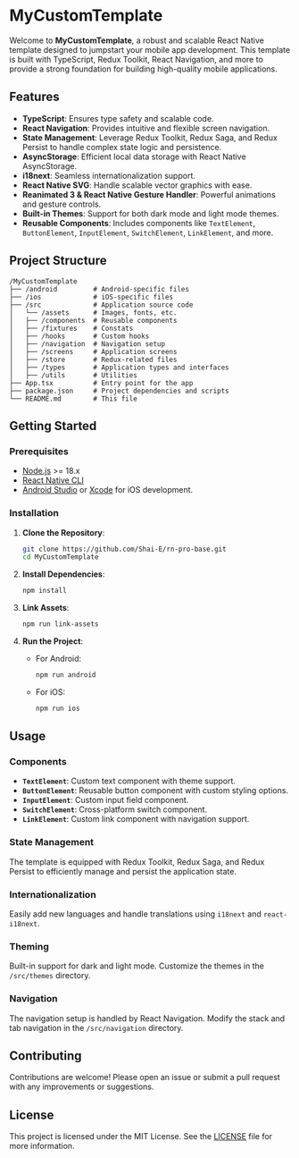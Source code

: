 
# MyCustomTemplate

Welcome to **MyCustomTemplate**, a robust and scalable React Native template designed to jumpstart your mobile app development. This template is built with TypeScript, Redux Toolkit, React Navigation, and more to provide a strong foundation for building high-quality mobile applications.

## Features

- **TypeScript**: Ensures type safety and scalable code.
- **React Navigation**: Provides intuitive and flexible screen navigation.
- **State Management**: Leverage Redux Toolkit, Redux Saga, and Redux Persist to handle complex state logic and persistence.
- **AsyncStorage**: Efficient local data storage with React Native AsyncStorage.
- **i18next**: Seamless internationalization support.
- **React Native SVG**: Handle scalable vector graphics with ease.
- **Reanimated 3 & React Native Gesture Handler**: Powerful animations and gesture controls.
- **Built-in Themes**: Support for both dark mode and light mode themes.
- **Reusable Components**: Includes components like `TextElement`, `ButtonElement`, `InputElement`, `SwitchElement`, `LinkElement`, and more.

## Project Structure

```
/MyCustomTemplate
├── /android         # Android-specific files
├── /ios             # iOS-specific files
├── /src             # Application source code
│   └── /assets      # Images, fonts, etc.
│   ├── /components  # Reusable components
│   ├── /fixtures    # Constats
│   ├── /hooks       # Custom hooks
│   ├── /navigation  # Navigation setup
│   ├── /screens     # Application screens
│   ├── /store       # Redux-related files
│   ├── /types       # Application types and interfaces
│   ├── /utils       # Utilities
├── App.tsx          # Entry point for the app
├── package.json     # Project dependencies and scripts
└── README.md        # This file
```

## Getting Started

### Prerequisites

- [Node.js](https://nodejs.org/) >= 18.x
- [React Native CLI](https://reactnative.dev/docs/environment-setup)
- [Android Studio](https://developer.android.com/studio) or [Xcode](https://developer.apple.com/xcode/) for iOS development.

### Installation

1. **Clone the Repository**:
   ```bash
   git clone https://github.com/Shai-E/rn-pro-base.git
   cd MyCustomTemplate
   ```

2. **Install Dependencies**:
   ```bash
   npm install
   ```

3. **Link Assets**:
   ```bash
   npm run link-assets
   ```

4. **Run the Project**:
   - For Android:
     ```bash
     npm run android
     ```
   - For iOS:
     ```bash
     npm run ios
     ```

## Usage

### Components

- **`TextElement`**: Custom text component with theme support.
- **`ButtonElement`**: Reusable button component with custom styling options.
- **`InputElement`**: Custom input field component.
- **`SwitchElement`**: Cross-platform switch component.
- **`LinkElement`**: Custom link component with navigation support.

### State Management

The template is equipped with Redux Toolkit, Redux Saga, and Redux Persist to efficiently manage and persist the application state.

### Internationalization

Easily add new languages and handle translations using `i18next` and `react-i18next`.

### Theming

Built-in support for dark and light mode. Customize the themes in the `/src/themes` directory.

### Navigation

The navigation setup is handled by React Navigation. Modify the stack and tab navigation in the `/src/navigation` directory.

## Contributing

Contributions are welcome! Please open an issue or submit a pull request with any improvements or suggestions.

## License

This project is licensed under the MIT License. See the [LICENSE](LICENSE) file for more information.
